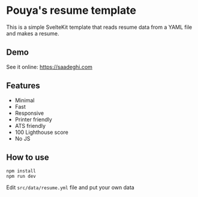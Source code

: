 # Pouya's resume template

This is a simple SvelteKit template that reads resume data from a YAML file and makes a resume.

## Demo
See it online: https://saadeghi.com

## Features
- Minimal
- Fast
- Responsive
- Printer friendly
- ATS friendly
- 100 Lighthouse score
- No JS

## How to use
```
npm install
npm run dev
```
Edit `src/data/resume.yml` file and put your own data
